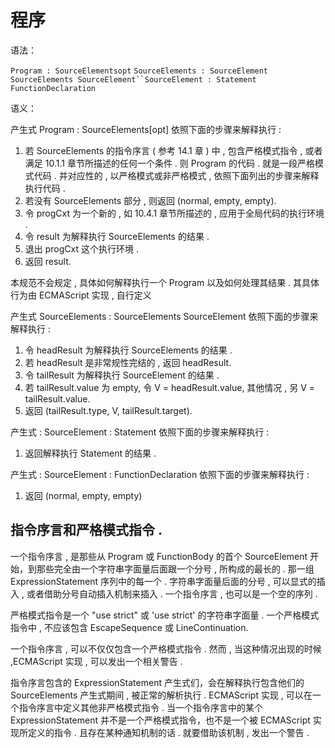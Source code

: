 # 程序

语法：

`Program : SourceElementsopt` `SourceElements : SourceElement SourceElements SourceElement``SourceElement : Statement FunctionDeclaration`

语义：

产生式 Program : SourceElements[opt] 依照下面的步骤来解释执行 :

1.  若 SourceElements 的指令序言 ( 参考 14.1 章 ) 中 , 包含严格模式指令 , 或者满足 10.1.1 章节所描述的任何一个条件 . 则 Program 的代码 . 就是一段严格模式代码 . 并对应性的 , 以严格模式或非严格模式 , 依照下面列出的步骤来解释执行代码 .
2.  若没有 SourceElements 部分 , 则返回 (normal, empty, empty).
3.  令 progCxt 为一个新的 , 如 10.4.1 章节所描述的 , 应用于全局代码的执行环境 .
4.  令 result 为解释执行 SourceElements 的结果 .
5.  退出 progCxt 这个执行环境 .
6.  返回 result.

本规范不会规定 , 具体如何解释执行一个 Program 以及如何处理其结果 . 其具体行为由 ECMAScript 实现 , 自行定义

产生式 SourceElements : SourceElements SourceElement 依照下面的步骤来解释执行 :

1.  令 headResult 为解释执行 SourceElements 的结果 .
2.  若 headResult 是非常规性完结的 , 返回 headResult.
3.  令 tailResult 为解释执行 SourceElement 的结果 .
4.  若 tailResult.value 为 empty, 令 V = headResult.value, 其他情况 , 另 V = tailResult.value.
5.  返回 (tailResult.type, V, tailResult.target).

产生式 : SourceElement : Statement 依照下面的步骤来解释执行 :

1.  返回解释执行 Statement 的结果 .

产生式 : SourceElement : FunctionDeclaration 依照下面的步骤来解释执行 :

1.  返回 (normal, empty, empty)

## 指令序言和严格模式指令 .

一个指令序言 , 是那些从 Program 或 FunctionBody 的首个 SourceElement 开始，到那些完全由一个字符串字面量后面跟一个分号 , 所构成的最长的 . 那一组 ExpressionStatement 序列中的每一个 . 字符串字面量后面的分号 , 可以显式的插入 , 或者借助分号自动插入机制来插入 . 一个指令序言 , 也可以是一个空的序列 .

严格模式指令是一个 "use strict" 或 'use strict' 的字符串字面量 . 一个严格模式指令中 , 不应该包含 EscapeSequence 或 LineContinuation.

一个指令序言 , 可以不仅仅包含一个严格模式指令 . 然而 , 当这种情况出现的时候 ,ECMAScript 实现 , 可以发出一个相关警告 .

指令序言包含的 ExpressionStatement 产生式们，会在解释执行包含他们的 SourceElements 产生式期间 , 被正常的解析执行 . ECMAScript 实现 , 可以在一个指令序言中定义其他非严格模式指令 . 当一个指令序言中的某个 ExpressionStatement 并不是一个严格模式指令，也不是一个被 ECMAScript 实现所定义的指令 . 且存在某种通知机制的话 . 就要借助该机制 , 发出一个警告 .